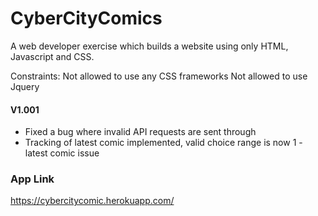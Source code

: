 # CyberCityComics
A web developer exercise which builds a website using only HTML, Javascript and CSS.

Constraints:
Not allowed to use any CSS frameworks
Not allowed to use Jquery

#### V1.001
 - Fixed a bug where invalid API requests are sent through
 - Tracking of latest comic implemented, valid choice range is now 1 - latest comic issue

### App Link
https://cybercitycomic.herokuapp.com/